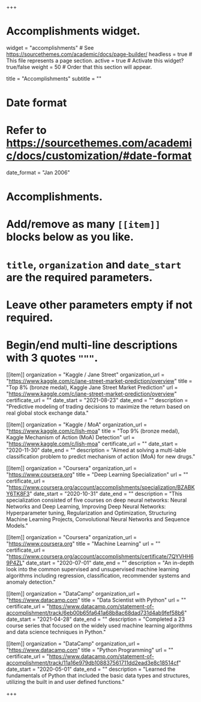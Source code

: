 +++
# Accomplishments widget.
widget = "accomplishments"  # See https://sourcethemes.com/academic/docs/page-builder/
headless = true  # This file represents a page section.
active = true  # Activate this widget? true/false
weight = 50  # Order that this section will appear.

title = "Accomplish&shy;ments"
subtitle = ""

# Date format
#   Refer to https://sourcethemes.com/academic/docs/customization/#date-format
date_format = "Jan 2006"

# Accomplishments.
#   Add/remove as many `[[item]]` blocks below as you like.
#   `title`, `organization` and `date_start` are the required parameters.
#   Leave other parameters empty if not required.
#   Begin/end multi-line descriptions with 3 quotes `"""`.


[[item]]
  organization = "Kaggle / Jane Street"
  organization_url = "https://www.kaggle.com/c/jane-street-market-prediction/overview"
  title = "Top 8% (bronze medal), Kaggle Jane Street Market Prediction"
  url = "https://www.kaggle.com/c/jane-street-market-prediction/overview"
  certificate_url = ""
  date_start = "2021-08-23"
  date_end = ""
  description = "Predictive modeling of trading decisions to maximize the return based on real global stock exchange data."

[[item]]
  organization = "Kaggle / MoA"
  organization_url = "https://www.kaggle.com/c/lish-moa"
  title = "Top 9% (bronze medal), Kaggle Mechanism of Action (MoA) Detection"
  url = "https://www.kaggle.com/c/lish-moa"
  certificate_url = ""
  date_start = "2020-11-30"
  date_end = ""
  description = "Aimed at solving a multi-lable classification problem to predict mechanism of action (MoA) for new drugs."

[[item]]
  organization = "Coursera"
  organization_url = "https://www.coursera.org"
  title = "Deep Learning Specialization"
  url = ""
  certificate_url = "https://www.coursera.org/account/accomplishments/specialization/BZABKY6TK8F3"
  date_start = "2020-10-31"
  date_end = ""
  description = "This specialization consisted of five courses on deep neural networks: Neural Networks and Deep Learning, Improving Deep Neural Networks: Hyperparameter tuning, Regularization and Optimization, Structuring Machine Learning Projects, Convolutional Neural Networks and Sequence Models."

[[item]]
  organization = "Coursera"
  organization_url = "https://www.coursera.org"
  title = "Machine Learning"
  url = ""
  certificate_url = "https://www.coursera.org/account/accomplishments/certificate/7QYVHH69P4ZL"
  date_start = "2020-07-01"
  date_end = ""
  description = "An in-depth look into the common supervised and unsupervised machine learning algorithms including regression, classification, recommender systems and anomaly detection."
  
 
 [[item]]
  organization = "DataCamp"
  organization_url = "https://www.datacamp.com"
  title = "Data Scientist with Python"
  url = ""
  certificate_url = "https://www.datacamp.com/statement-of-accomplishment/track/6eb00b65fa641a68b8ac68dad731d4ab9fef58b6"
  date_start = "2021-04-28"
  date_end = ""
  description = "Completed a 23 course series that focused on the widely used machine learning algorithms and data science techniques in Python."
 
 [[item]]
  organization = "DataCamp"
  organization_url = "https://www.datacamp.com"
  title = "Python Programming"
  url = ""
  certificate_url = "https://www.datacamp.com/statement-of-accomplishment/track/11a16e979db108837561711dd2ead3e8c18514cf"
  date_start = "2020-05-01"
  date_end = ""
  description = "Learned the fundamentals of Python that included the basic data types and structures, utilizing the built in and user defined functions."
  
  
+++
